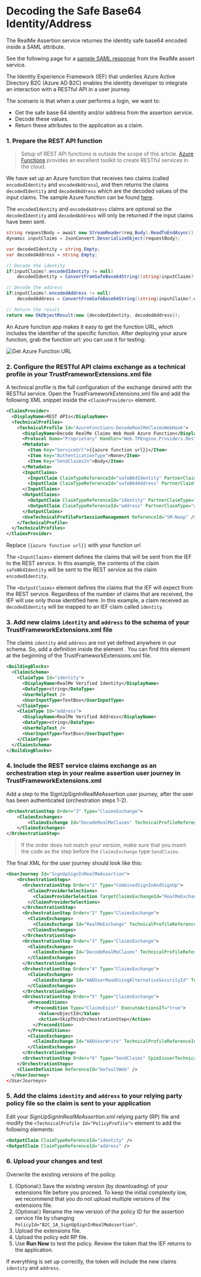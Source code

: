 # Decoding the Safe Base64 Identity/Address

The RealMe Assertion service returnes the identity safe base64 encoded inside a SAML attribute.

See the following page for a [sample SAML response](./SAML-Samples/sample-saml-assert-response.md) from the RealMe assert service.



The Identity Experience Framework (IEF) that underlies Azure Active Directory B2C (Azure AD B2C) enables the identity developer to integrate an interaction with a RESTful API in a user journey.

The scenario is that when a user performs a login, we want to:

- Get the safe base 64 identity and/or address from the assertion service.
- Decode these values.
- Return these attributes to the application as a claim.

### 1. Prepare the REST API function

> Setup of REST API functions is outside the scope of this article. [Azure Functions](https://docs.microsoft.com/en-us/azure/azure-functions/functions-reference) provides an excellent toolkit to create RESTful services in the cloud.

We have set up an Azure function that receives two claims (called `encodedIdentity` and `encodedAddress`), and then returns the claims `decodedIdentity` and `decodedAddress` which are the decoded values of the input claims. The sample Azure function can be found [here](./AzureFunctionsSamples/ReadMe.md).

The `encodedIdentity` and `encodedAddress` claims are optional so the `decodedIdentity` and `decodedAddress` will only be returned if the input claims have been sent.

```C#
string requestBody = await new StreamReader(req.Body).ReadToEndAsync();
dynamic inputClaims = JsonConvert.DeserializeObject(requestBody);

var decodedIdentity = string.Empty;
var decodedAddress = string.Empty;

// Decode the identity
if(inputClaims?.encodedIdentity != null)
    decodedIdentity = ConvertFromSafeBase64String((string)inputClaims?.encodedIdentity);

// Decode the address
if(inputClaims?.encodedAddress != null)
    decodedAddress = ConvertFromSafeBase64String((string)inputClaims?.encodedAddress);

// Return the result
return new OkObjectResult(new {decodedIdentity, decodedAddress});
```

An Azure function app makes it easy to get the function URL, which includes the identifier of the specific function. After deploying your azure function, grab the function url: you can use it for testing:

![Get Azure Function URL](./.attachments/azure-function-url.png)

### 2. Configure the RESTful API claims exchange as a technical profile in your TrustFrameworExtensions.xml file

A technical profile is the full configuration of the exchange desired with the RESTful service. Open the TrustFrameworkExtensions.xml file and add the following XML snippet inside the `<ClaimsProviders>` element.

```xml
<ClaimsProvider>
  <DisplayName>REST APIs</DisplayName>
  <TechnicalProfiles>
    <TechnicalProfile Id="AzureFunctions-DecodeRealMeClaimsWebHook">
      <DisplayName>Decode RealMe Claims Web Hook Azure Function</DisplayName>
      <Protocol Name="Proprietary" Handler="Web.TPEngine.Providers.RestfulProvider, Web.TPEngine, Version=1.0.0.0, Culture=neutral, PublicKeyToken=null" />
      <Metadata>
        <Item Key="ServiceUrl">{{azure function url}}</Item>
        <Item Key="AuthenticationType">None</Item>
        <Item Key="SendClaimsIn">Body</Item>
      </Metadata>
      <InputClaims>
        <InputClaim ClaimTypeReferenceId="safeB64Identity" PartnerClaimType="encodedIdentity" />
        <InputClaim ClaimTypeReferenceId="safeB64Address" PartnerClaimType="encodedAddress" />
      </InputClaims>
      <OutputClaims>
        <OutputClaim ClaimTypeReferenceId="identity" PartnerClaimType="decodedIdentity" />
        <OutputClaim ClaimTypeReferenceId="address" PartnerClaimType="decodedAddress" />
      </OutputClaims>
      <UseTechnicalProfileForSessionManagement ReferenceId="SM-Noop" />
    </TechnicalProfile>
  </TechnicalProfiles>
</ClaimsProvider>
```

Replace `{{azure function url}}` with your function url

The `<InputClaims>` element defines the claims that will be sent from the IEF to the REST service. In this example, the contents of the claim `safeB64Identity` will be sent to the REST service as the claim `encodedIdentity`.

The `<OutputClaims>` element defines the claims that the IEF will expect from the REST service. Regardless of the number of claims that are received, the IEF will use only those identified here. In this example, a claim received as `decodedIdentity` will be mapped to an IEF claim called `identity`.

### 3. Add new claims `identity` and `address` to the schema of your TrustFrameworkExtensions.xml file

The claims `identity` and `address` are not yet defined anywhere in our schema. So, add a definition inside the element <BuildingBlocks>. You can find this element at the beginning of the TrustFrameworkExtensions.xml file.

```xml
<BuildingBlocks>
  <ClaimsSchema>
    <ClaimType Id="identity">
      <DisplayName>RealMe Verified Identity</DisplayName>
      <DataType>string</DataType>
      <UserHelpText />
      <UserInputType>TextBox</UserInputType>
    </ClaimType>
    <ClaimType Id="address">
      <DisplayName>RealMe Verified Address</DisplayName>
      <DataType>string</DataType>
      <UserHelpText />
      <UserInputType>TextBox</UserInputType>
    </ClaimType>
  </ClaimsSchema>
</BuildingBlocks>
```

### 4. Include the REST service claims exchange as an orchestration step in your realme assertion user journey in TrustFrameworkExtensions.xml

Add a step to the SignUpSignInRealMeAssertion user journey, after the user has been authenticated (orchestration steps 1-2).

```xml
<OrchestrationStep Order="3" Type="ClaimsExchange">
    <ClaimsExchanges>
        <ClaimsExchange Id="DecodeRealMeClaims" TechnicalProfileReferenceId="AzureFunctions-DecodeRealMeClaimsWebHook" />
    </ClaimsExchanges>
</OrchestrationStep>
```

> If the order does not match your version, make sure that you insert the code as the step before the `ClaimsExchange` type `SendClaims`.

The final XML for the user journey should look like this:

```xml
<UserJourney Id="SignUpSignInRealMeAssertion">
    <OrchestrationSteps>
      <OrchestrationStep Order="1" Type="CombinedSignInAndSignUp">
        <ClaimsProviderSelections>
          <ClaimsProviderSelection TargetClaimsExchangeId="RealMeExchange" />
        </ClaimsProviderSelections>
      </OrchestrationStep>
      <OrchestrationStep Order="2" Type="ClaimsExchange">
        <ClaimsExchanges>
          <ClaimsExchange Id="RealMeExchange" TechnicalProfileReferenceId="RealMeAssertion-SAML2" />
        </ClaimsExchanges>
      </OrchestrationStep>
      <OrchestrationStep Order="3" Type="ClaimsExchange">
        <ClaimsExchanges>
          <ClaimsExchange Id="DecodeRealMeClaims" TechnicalProfileReferenceId="AzureFunctions-DecodeRealMeClaimsWebHook" />
        </ClaimsExchanges>
      </OrchestrationStep>
      <OrchestrationStep Order="4" Type="ClaimsExchange">
        <ClaimsExchanges>
          <ClaimsExchange Id="AADUserReadUsingAlternativeSecurityId" TechnicalProfileReferenceId="AAD-UserReadUsingAlternativeSecurityId-NoError" />
        </ClaimsExchanges>
      </OrchestrationStep>
      <OrchestrationStep Order="5" Type="ClaimsExchange">
        <Preconditions>
          <Precondition Type="ClaimsExist" ExecuteActionsIf="true">
            <Value>objectId</Value>
            <Action>SkipThisOrchestrationStep</Action>
          </Precondition>
        </Preconditions>
        <ClaimsExchanges>
          <ClaimsExchange Id="AADUserWrite" TechnicalProfileReferenceId="AAD-UserWriteUsingAlternativeSecurityId" />
        </ClaimsExchanges>
      </OrchestrationStep>
      <OrchestrationStep Order="6" Type="SendClaims" CpimIssuerTechnicalProfileReferenceId="JwtIssuer" />
    </OrchestrationSteps>
    <ClientDefinition ReferenceId="DefaultWeb" />
  </UserJourney>
</UserJourneys>
```

### 5. Add the claims `identity` and `address` to your relying party policy file so the claim is sent to your application

Edit your *SignUpSignInRealMeAssertion.xml* relying party (RP) file and modify the `<TechnicalProfile Id="PolicyProfile">` element to add the following elements:

```xml
<OutputClaim ClaimTypeReferenceId="identity" />
<OutputClaim ClaimTypeReferenceId="address" />
```

### 6. Upload your changes and test

Overwrite the existing versions of the policy.

1. (Optional:) Save the existing version (by downloading) of your extensions file before you proceed. To keep the initial complexity low, we recommend that you do not upload multiple versions of the extensions file.
2. (Optional:) Rename the new version of the policy ID for the assertion service file by changing `PolicyId="B2C_1A_SignUpSignInRealMeAssertion"`.
3. Upload the extensions file.
4. Upload the policy edit RP file.
5. Use **Run Now** to test the policy. Review the token that the IEF returns to the application.

If everything is set up correctly, the token will include the new claims `identity` and `address`.
